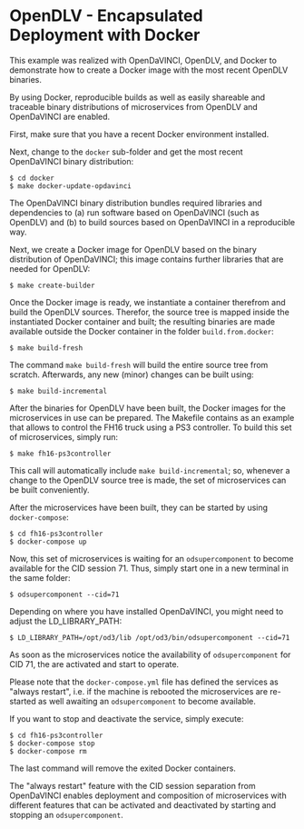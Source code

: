 # OpenDLV - Encapsulated Deployment with Docker

This example was realized with OpenDaVINCI, OpenDLV, and Docker to demonstrate how to create a Docker image with the most recent OpenDLV binaries.

By using Docker, reproducible builds as well as easily shareable and traceable binary distributions of microservices from OpenDLV and OpenDaVINCI are enabled.

First, make sure that you have a recent Docker environment installed.

Next, change to the ```docker``` sub-folder and get the most recent OpenDaVINCI binary distribution:

    $ cd docker
    $ make docker-update-opdavinci

The OpenDaVINCI binary distribution bundles required libraries and dependencies to (a) run software based on OpenDaVINCI (such as OpenDLV) and (b) to build sources based on OpenDaVINCI in a reproducible way.

Next, we create a Docker image for OpenDLV based on the binary distribution of OpenDaVINCI; this image contains further libraries that are needed for OpenDLV:

    $ make create-builder

Once the Docker image is ready, we instantiate a container therefrom and build the OpenDLV sources. Therefor, the source tree is mapped inside the instantiated Docker container and built; the resulting binaries are made available outside the Docker container in the folder ```build.from.docker```:

    $ make build-fresh

The command ```make build-fresh``` will build the entire source tree from scratch. Afterwards, any new (minor) changes can be built using:

    $ make build-incremental

After the binaries for OpenDLV have been built, the Docker images for the microservices in use can be prepared. The Makefile contains as an example that allows to control the FH16 truck using a PS3 controller. To build this set of microservices, simply run:

    $ make fh16-ps3controller

This call will automatically include ```make build-incremental```; so, whenever a change to the OpenDLV source tree is made, the set of microservices can be built conveniently.

After the microservices have been built, they can be started by using ```docker-compose```:

    $ cd fh16-ps3controller
    $ docker-compose up

Now, this set of microservices is waiting for an ```odsupercomponent``` to become available for the CID session 71. Thus, simply start one in a new terminal in the same folder:

    $ odsupercomponent --cid=71

Depending on where you have installed OpenDaVINCI, you might need to adjust the LD_LIBRARY_PATH:

    $ LD_LIBRARY_PATH=/opt/od3/lib /opt/od3/bin/odsupercomponent --cid=71

As soon as the microservices notice the availability of ```odsupercomponent``` for CID 71, the are activated and start to operate.

Please note that the ```docker-compose.yml``` file has defined the services as "always restart", i.e. if the machine is rebooted the microservices are re-started as well awaiting an ```odsupercomponent``` to become available.

If you want to stop and deactivate the service, simply execute:

    $ cd fh16-ps3controller
    $ docker-compose stop
    $ docker-compose rm

The last command will remove the exited Docker containers.

The "always restart" feature with the CID session separation from OpenDaVINCI enables deployment and composition of microservices with different features that can be activated and deactivated by starting and stopping an ```odsupercomponent```.

